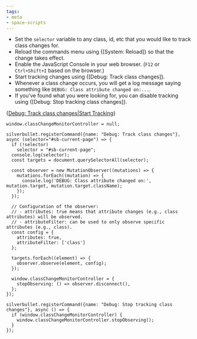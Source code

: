 ```yaml
---
tags:
- meta
- space-scripts
---
```


- Set the `selector` variable to any class, id, etc that you would like to track class changes for.
- Reload the commands menu using {[System: Reload]} so that the change takes effect.
- Enable the JavaScript Console in your web browser. (`F12` or `Ctrl+Shift+I` based on the browser.)
- Start tracking changes using {[Debug: Track class changes]}.
- Whenever a class change occurs, you will get a log message saying something like `DEBUG: Class attribute changed on:...`.
- If you’ve found what you were looking for, you can disable tracking using {[Debug: Stop tracking class changes]}.

{[Debug: Track class changes|Start Tracking]("#sb-current-page")}

```space-script
window.classChangeMonitorController = null;

silverbullet.registerCommand({name: "Debug: Track class changes"}, async (selector="#sb-current-page") => {
  if (!selector)
    selector = "#sb-current-page";
  console.log(selector);
  const targets = document.querySelectorAll(selector);

  const observer = new MutationObserver((mutations) => {
    mutations.forEach((mutation) => {
      console.log('DEBUG: Class attribute changed on:', mutation.target, mutation.target.className);
    });
  });

  // Configuration of the observer:
  // - attributes: true means that attribute changes (e.g., class attributes) will be observed.
  // - attributeFilter: can be used to only observe specific attributes (e.g., class).
  const config = {
    attributes: true,
    attributeFilter: ['class']
  };

  targets.forEach((element) => {
    observer.observe(element, config);
  });

  window.classChangeMonitorController = {
    stopObserving: () => observer.disconnect(),
  };
});

silverbullet.registerCommand({name: "Debug: Stop tracking class changes"}, async () => {
  if (window.classChangeMonitorController) {
    window.classChangeMonitorController.stopObserving();
  }
});
```
